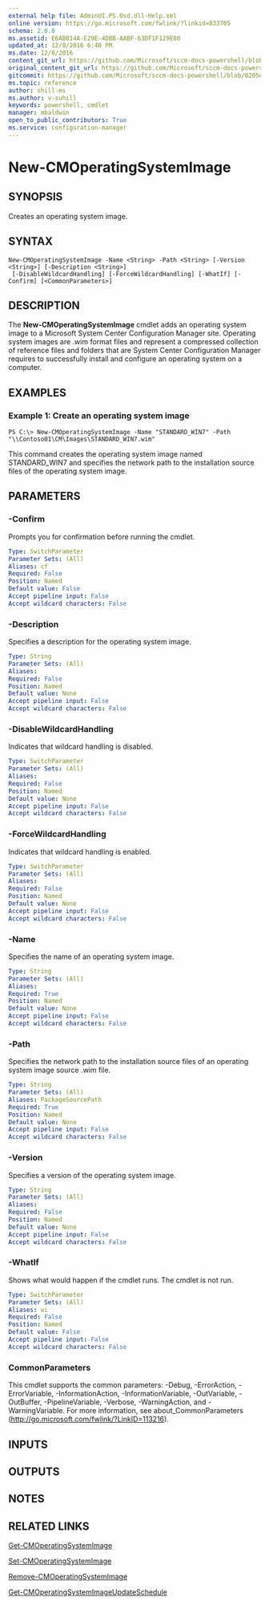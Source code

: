 ```yaml
---
external help file: AdminUI.PS.Osd.dll-Help.xml
online version: https://go.microsoft.com/fwlink/?linkid=833705
schema: 2.0.0
ms.assetid: E6AB814A-E29E-4DBB-AABF-63DF1F129E80
updated_at: 12/8/2016 6:40 PM
ms.date: 12/8/2016
content_git_url: https://github.com/Microsoft/sccm-docs-powershell/blob/master/sccm-cmdlets/ConfigurationManager/vlatest/New-CMOperatingSystemImage.md
original_content_git_url: https://github.com/Microsoft/sccm-docs-powershell/blob/master/sccm-cmdlets/ConfigurationManager/vlatest/New-CMOperatingSystemImage.md
gitcommit: https://github.com/Microsoft/sccm-docs-powershell/blob/0205e569abecf1b4e1b2b342947b87a3691b29a5/sccm-cmdlets/ConfigurationManager/vlatest/New-CMOperatingSystemImage.md
ms.topic: reference
author: shill-ms
ms.author: v-suhill
keywords: powershell, cmdlet
manager: mbaldwin
open_to_public_contributors: True
ms.service: configuration-manager
---
```


# New-CMOperatingSystemImage

## SYNOPSIS
Creates an operating system image.

## SYNTAX

```
New-CMOperatingSystemImage -Name <String> -Path <String> [-Version <String>] [-Description <String>]
 [-DisableWildcardHandling] [-ForceWildcardHandling] [-WhatIf] [-Confirm] [<CommonParameters>]
```

## DESCRIPTION
The **New-CMOperatingSystemImage** cmdlet adds an operating system image to a Microsoft System Center Configuration Manager site.
Operating system images are .wim format files and represent a compressed collection of reference files and folders that are System Center Configuration Manager requires to successfully install and configure an operating system on a computer.

## EXAMPLES

### Example 1: Create an operating system image
```
PS C:\> New-CMOperatingSystemImage -Name "STANDARD_WIN7" -Path "\\Contoso01\CM\Images\STANDARD_WIN7.wim"
```

This command creates the operating system image named STANDARD_WIN7 and specifies the network path to the installation source files of the operating system image.

## PARAMETERS

### -Confirm
Prompts you for confirmation before running the cmdlet.

```yaml
Type: SwitchParameter
Parameter Sets: (All)
Aliases: cf
Required: False
Position: Named
Default value: False
Accept pipeline input: False
Accept wildcard characters: False
```

### -Description
Specifies a description for the operating system image.

```yaml
Type: String
Parameter Sets: (All)
Aliases: 
Required: False
Position: Named
Default value: None
Accept pipeline input: False
Accept wildcard characters: False
```

### -DisableWildcardHandling
Indicates that wildcard handling is disabled.

```yaml
Type: SwitchParameter
Parameter Sets: (All)
Aliases: 
Required: False
Position: Named
Default value: None
Accept pipeline input: False
Accept wildcard characters: False
```

### -ForceWildcardHandling
Indicates that wildcard handling is enabled.

```yaml
Type: SwitchParameter
Parameter Sets: (All)
Aliases: 
Required: False
Position: Named
Default value: None
Accept pipeline input: False
Accept wildcard characters: False
```

### -Name
Specifies the name of an operating system image.

```yaml
Type: String
Parameter Sets: (All)
Aliases: 
Required: True
Position: Named
Default value: None
Accept pipeline input: False
Accept wildcard characters: False
```

### -Path
Specifies the network path to the installation source files of an operating system image source .wim file.

```yaml
Type: String
Parameter Sets: (All)
Aliases: PackageSourcePath
Required: True
Position: Named
Default value: None
Accept pipeline input: False
Accept wildcard characters: False
```

### -Version
Specifies a version of the operating system image.

```yaml
Type: String
Parameter Sets: (All)
Aliases: 
Required: False
Position: Named
Default value: None
Accept pipeline input: False
Accept wildcard characters: False
```

### -WhatIf
Shows what would happen if the cmdlet runs.
The cmdlet is not run.

```yaml
Type: SwitchParameter
Parameter Sets: (All)
Aliases: wi
Required: False
Position: Named
Default value: False
Accept pipeline input: False
Accept wildcard characters: False
```

### CommonParameters
This cmdlet supports the common parameters: -Debug, -ErrorAction, -ErrorVariable, -InformationAction, -InformationVariable, -OutVariable, -OutBuffer, -PipelineVariable, -Verbose, -WarningAction, and -WarningVariable. For more information, see about_CommonParameters (http://go.microsoft.com/fwlink/?LinkID=113216).

## INPUTS

## OUTPUTS

## NOTES

## RELATED LINKS

[Get-CMOperatingSystemImage](xref:ConfigurationManager/vlatest/Get-CMOperatingSystemImage.md)

[Set-CMOperatingSystemImage](xref:ConfigurationManager/vlatest/Set-CMOperatingSystemImage.md)

[Remove-CMOperatingSystemImage](xref:ConfigurationManager/vlatest/Remove-CMOperatingSystemImage.md)

[Get-CMOperatingSystemImageUpdateSchedule](xref:ConfigurationManager/vlatest/Get-CMOperatingSystemImageUpdateSchedule.md)


